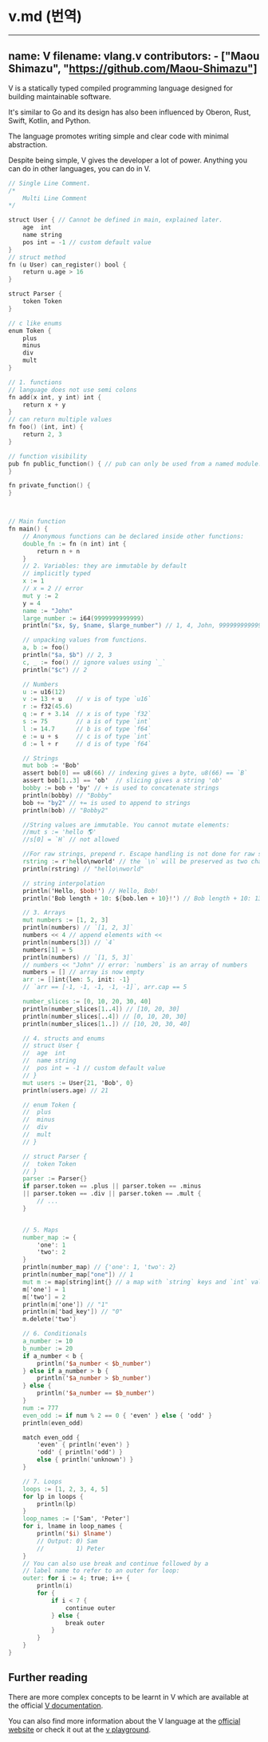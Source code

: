 # v.md (번역)

---
name: V
filename: vlang.v
contributors:
    - ["Maou Shimazu", "https://github.com/Maou-Shimazu"]
---

V is a statically typed compiled programming language
designed for building maintainable software.

It's similar to Go and its design has also been influenced by
Oberon, Rust, Swift, Kotlin, and Python.

The language promotes writing
simple and clear code with minimal abstraction.

Despite being simple, V gives the developer a lot of power.
Anything you can do in other languages, you can do in V.

```v
// Single Line Comment.
/*
    Multi Line Comment
*/

struct User { // Cannot be defined in main, explained later.
	age  int
	name string
	pos int = -1 // custom default value
}
// struct method
fn (u User) can_register() bool {
	return u.age > 16
}

struct Parser {
	token Token
}

// c like enums
enum Token {
	plus
	minus
	div
	mult
}

// 1. functions
// language does not use semi colons
fn add(x int, y int) int {
	return x + y
}
// can return multiple values
fn foo() (int, int) {
	return 2, 3
}

// function visibility
pub fn public_function() { // pub can only be used from a named module.
}

fn private_function() {
}



// Main function
fn main() {
	// Anonymous functions can be declared inside other functions:
	double_fn := fn (n int) int {
		return n + n
	}
	// 2. Variables: they are immutable by default
	// implicitly typed
	x := 1
	// x = 2 // error
	mut y := 2
	y = 4
	name := "John"
	large_number := i64(9999999999999)
    println("$x, $y, $name, $large_number") // 1, 4, John, 9999999999999

	// unpacking values from functions.
	a, b := foo()
	println("$a, $b") // 2, 3
	c, _ := foo() // ignore values using `_`
	println("$c") // 2

	// Numbers
	u := u16(12)
	v := 13 + u    // v is of type `u16`
	r := f32(45.6)
	q := r + 3.14  // x is of type `f32`
	s := 75        // a is of type `int`
	l := 14.7      // b is of type `f64`
	e := u + s     // c is of type `int`
	d := l + r     // d is of type `f64`

	// Strings
	mut bob := 'Bob'
	assert bob[0] == u8(66) // indexing gives a byte, u8(66) == `B`
	assert bob[1..3] == 'ob'  // slicing gives a string 'ob'
	bobby := bob + 'by' // + is used to concatenate strings
	println(bobby) // "Bobby"
	bob += "by2" // += is used to append to strings
	println(bob) // "Bobby2"

	//String values are immutable. You cannot mutate elements:
	//mut s := 'hello 🌎'
	//s[0] = `H` // not allowed

	//For raw strings, prepend r. Escape handling is not done for raw strings:
	rstring := r'hello\nworld' // the `\n` will be preserved as two characters
	println(rstring) // "hello\nworld"

	// string interpolation
	println('Hello, $bob!') // Hello, Bob!
	println('Bob length + 10: ${bob.len + 10}!') // Bob length + 10: 13!

	// 3. Arrays
	mut numbers := [1, 2, 3]
	println(numbers) // `[1, 2, 3]`
	numbers << 4 // append elements with <<
	println(numbers[3]) // `4`
	numbers[1] = 5
	println(numbers) // `[1, 5, 3]`
	// numbers << "John" // error: `numbers` is an array of numbers
	numbers = [] // array is now empty
	arr := []int{len: 5, init: -1}
	// `arr == [-1, -1, -1, -1, -1]`, arr.cap == 5

	number_slices := [0, 10, 20, 30, 40]
	println(number_slices[1..4]) // [10, 20, 30]
	println(number_slices[..4]) // [0, 10, 20, 30]
	println(number_slices[1..]) // [10, 20, 30, 40]

	// 4. structs and enums
	// struct User {
	// 	age  int
	// 	name string
	//  pos int = -1 // custom default value
	// }
	mut users := User{21, 'Bob', 0}
	println(users.age) // 21

	// enum Token {
	// 	plus
	// 	minus
	// 	div
	// 	mult
	// }

	// struct Parser {
	// 	token Token
	// }
	parser := Parser{}
	if parser.token == .plus || parser.token == .minus
	|| parser.token == .div || parser.token == .mult {
		// ...
	}


	// 5. Maps
	number_map := {
		'one': 1
		'two': 2
	}
	println(number_map) // {'one': 1, 'two': 2}
	println(number_map["one"]) // 1
	mut m := map[string]int{} // a map with `string` keys and `int` values
	m['one'] = 1
	m['two'] = 2
	println(m['one']) // "1"
	println(m['bad_key']) // "0"
	m.delete('two')

	// 6. Conditionals
	a_number := 10
	b_number := 20
	if a_number < b {
		println('$a_number < $b_number')
	} else if a_number > b {
		println('$a_number > $b_number')
	} else {
		println('$a_number == $b_number')
	}
	num := 777
	even_odd := if num % 2 == 0 { 'even' } else { 'odd' }
	println(even_odd)

	match even_odd {
		'even' { println('even') }
		'odd' { println('odd') }
		else { println('unknown') }
	}

	// 7. Loops
	loops := [1, 2, 3, 4, 5]
	for lp in loops {
		println(lp)
	}
	loop_names := ['Sam', 'Peter']
	for i, lname in loop_names {
		println('$i) $lname')
		// Output: 0) Sam
		//         1) Peter
	}
	// You can also use break and continue followed by a
	// label name to refer to an outer for loop:
	outer: for i := 4; true; i++ {
		println(i)
		for {
			if i < 7 {
				continue outer
			} else {
				break outer
			}
		}
	}
}
```

## Further reading

There are more complex concepts to be learnt in V which are available at the
official [V documentation](https://github.com/vlang/v/blob/master/doc/docs.md).

You can also find more information about the V language at the [official website](https://vlang.io/)
or check it out at the [v playground](https://v-wasm.vercel.app/).

